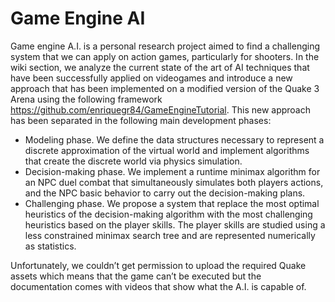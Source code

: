 # Game Engine AI

Game engine A.I. is a personal research project aimed to find a challenging system that we can apply on action games, 
particularly for shooters. In the wiki section, we analyze the current state of the art of AI techniques that have been 
successfully applied on videogames and introduce a new approach that has been implemented on a modified version of the 
Quake 3 Arena using the following framework https://github.com/enriquegr84/GameEngineTutorial. This new approach has been 
separated in the following main development phases: 

-	Modeling phase. We define the data structures necessary to represent a discrete approximation of the virtual world and 
  implement algorithms that create the discrete world via physics simulation.
-	Decision-making phase. We implement a runtime minimax algorithm for an NPC duel combat that simultaneously simulates both 
  players actions, and the NPC basic behavior to carry out the decision-making plans.  
-	Challenging phase. We propose a system that replace the most optimal heuristics of the decision-making algorithm with the 
  most challenging heuristics based on the player skills. The player skills are studied using a less constrained minimax 
  search tree and are represented numerically as statistics.

Unfortunately, we couldn’t get permission to upload the required Quake assets which means that the game can’t be executed but
the documentation comes with videos that show what the A.I. is capable of.
